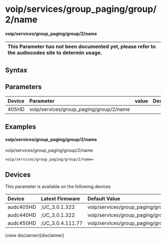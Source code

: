﻿---
description: voip/services/group_paging/group/2/name
search: false
---

# voip/services/group_paging/group/2/name

#### voip/services/group_paging/group/2/name


| This Parameter has not been documented yet, please refer to the audiocodes site to determin usage.  | 
| :--- |

## Syntax

## Parameters
|Device|Parameter|value|Description|
|:---|:---|:---|:---|
| 405HD | voip/services/group_paging/group/2/name |  |  |

## Examples
#### voip/services/group_paging/group/2/name

voip/services/group_paging/group/2/name

```
voip/services/group_paging/group/2/name=
```

## Devices
This parameter is available on the following devices

| Device | Latest Firmware | Default Value |
|:---|:---|:---|
| audc405HD | ;UC_3.0.1.322 | voip/services/group_paging/group/2/name= 
| audc440HD | ;UC_3.0.1.322 | voip/services/group_paging/group/2/name= 
| audc450HD | ;UC_3.0.4.111.77 | voip/services/group_paging/group/2/name= 

(view disclaimer)[disclaimer]
